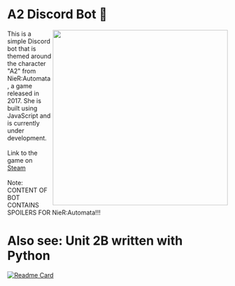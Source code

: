 # A2 Discord Bot :cherry_blossom:
<img src="https://user-images.githubusercontent.com/72495327/125176328-70614b80-e1ca-11eb-823f-3cff365a5a61.gif" align=right width=400>
This is a simple Discord bot that is themed around the character "A2" from NieR:Automata, a game released in 2017. She is built using JavaScript and is currently under development.
<br><br>
Link to the game on <a href="https://store.steampowered.com/agecheck/app/524220/">Steam</a>
<br><br>
Note: CONTENT OF BOT CONTAINS SPOILERS FOR NieR:Automata!!!

# Also see: Unit 2B written with Python
[![Readme Card](https://github-readme-stats.vercel.app/api/pin/?username=Thassanai546&repo=2B-Discord-Bot&theme=ayu-mirage)](https://github.com/Thassanai546/2B-Discord-Bot)
